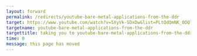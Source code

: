 ```yaml
---
layout: forward
permalink: /redirects/youtube-bare-metal-applications-from-the-ddr
target: https://www.youtube.com/watch?v=5XyVk-SDxDw&list=PLtQdQmNK_0DQTQ8DDeOsIsh9nHPAOzMVz
targetname: youtube-bare-metal-applications-from-the-ddr
targettitle: taking you to youtube-bare-metal-applications-from-the-ddr
time: 0
message: this page has moved
---
```

